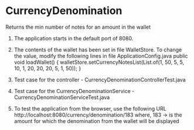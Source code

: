 # CurrencyDenomination
Returns the min number of notes for an amount in the wallet

1. The application starts in the default port of 8080.

2. The contents of the wallet has been set in file WalletStore. To change the value, modify the following lines in file
   ApplicationConfig.java public void loadWallet() { walletStore.setCurrencyNotesList(List.of(1, 50, 5, 5, 10, 1, 20,
   20, 20, 5, 1, 50)); }

3. Test case for the controller - CurrencyDenominationControllerTest.java

4. Test case for the CurrencyDenominationService - CurrencyDenominationServiceTest.java

5. To test the application from the browser, use the following URL
   http://localhost:8080/currency/denomination/183
   where, 183 -> is the amount for which the denomination from the wallet will be displayed

